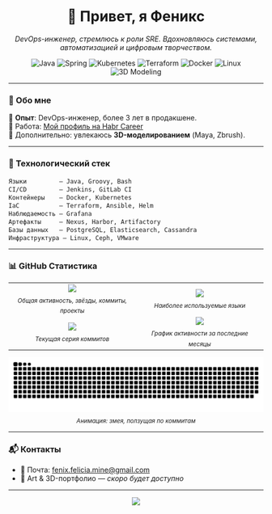 <h1 align="center">🦊 Привет, я Феникс</h1>
<p align="center"><em>DevOps-инженер, стремлюсь к роли SRE. Вдохновляюсь системами, автоматизацией и цифровым творчеством.</em></p>

<p align="center">
  <img alt="Java" src="https://img.shields.io/badge/Java-%23ED8B00.svg?&style=for-the-badge&logo=java&logoColor=white"/>
  <img alt="Spring" src="https://img.shields.io/badge/Spring-%236DB33F.svg?&style=for-the-badge&logo=spring&logoColor=white"/>
  <img alt="Kubernetes" src="https://img.shields.io/badge/Kubernetes-%23326CE5.svg?&style=for-the-badge&logo=kubernetes&logoColor=white"/>
  <img alt="Terraform" src="https://img.shields.io/badge/Terraform-%235835CC.svg?&style=for-the-badge&logo=terraform&logoColor=white"/>
  <img alt="Docker" src="https://img.shields.io/badge/Docker-%230db7ed.svg?&style=for-the-badge&logo=docker&logoColor=white"/>
  <img alt="Linux" src="https://img.shields.io/badge/Linux-%23FCC624.svg?&style=for-the-badge&logo=linux&logoColor=black"/>
  <img alt="3D Modeling" src="https://img.shields.io/badge/3D_Modeling-%23FF69B4.svg?&style=for-the-badge&logo=blender&logoColor=white"/>
</p>

---

### 🧬 Обо мне

💼 **Опыт**: DevOps-инженер, более 3 лет в продакшене.  
🚀 Работа: [Мой профиль на Habr Career](https://career.habr.com/fenix-felicis)  
🎨 Дополнительно: увлекаюсь **3D-моделированием** (Maya, Zbrush).  

---

### 🧰 Технологический стек

```text
Языки         — Java, Groovy, Bash
CI/CD         — Jenkins, GitLab CI
Контейнеры    — Docker, Kubernetes
IaC           — Terraform, Ansible, Helm
Наблюдаемость — Grafana
Артефакты     — Nexus, Harbor, Artifactory
Базы данных   — PostgreSQL, Elasticsearch, Cassandra
Инфраструктура — Linux, Ceph, VMware
```

---

### 📊 GitHub Статистика

<table>
  <tr>
    <td width="50%" align="center">
      <img src="https://github-readme-stats.vercel.app/api?username=pawsy-foxicute&theme=dracula&show_icons=true&hide=contribs"/>
      <br/>
      <sub><em>Общая активность, звёзды, коммиты, проекты</em></sub>
    </td>
    <td width="50%" align="center">
      <img src="https://github-readme-stats.vercel.app/api/top-langs/?username=pawsy-foxicute&theme=dracula&layout=compact&langs_count=8&hide=css,scss,html"/>
      <br/>
      <sub><em>Наиболее используемые языки</em></sub>
    </td>
  </tr>
  <tr>
    <td width="50%" align="center">
      <img src="https://streak-stats.demolab.com/?user=pawsy-foxicute&theme=dracula"/>
      <br/>
      <sub><em>Текущая серия коммитов</em></sub>
    </td>
    <td width="50%" align="center">
      <img src="https://github-readme-activity-graph.vercel.app/graph?username=pawsy-foxicute&theme=dracula"/>
      <br/>
      <sub><em>График активности за последние месяцы</em></sub>
    </td>
  </tr>
</table>

<p align="center">
  <img src="https://raw.githubusercontent.com/platane/snk/output/github-contribution-grid-snake.svg" alt="GitHub contribution snake"/>
  <br/>
  <sub><em>Анимация: змея, ползущая по коммитам</em></sub>
</p>

---

### 📬 Контакты

- 📧 Почта: [fenix.felicia.mine@gmail.com](mailto:fenix.felicia.mine@gmail.com)  
- 🦊 Art & 3D-портфолио — *скоро будет доступно*

---

<p align="center">
  <img src="https://estruyf-github.azurewebsites.net/api/VisitorHit?user=pawsy-foxicute&repo=pawsy-foxicute&countColor=%237B1E7A" />
</p>

<!--
pawsy-foxicute/pawsy-foxicute — личный профиль, как лиса в лесу — не сразу покажется, но если увидите, не забудете.
-->
